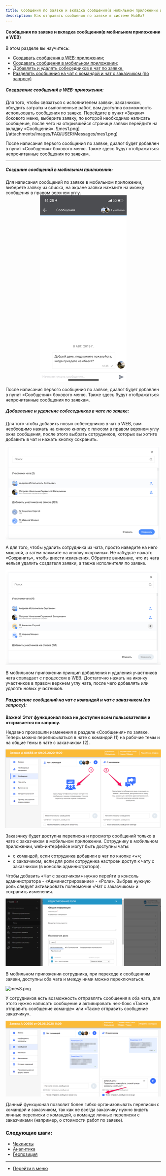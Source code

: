 ```yaml
---
title: Сообщения по заявке и вкладка сообщения(в мобильном приложении и WEB).
description: Как отправить сообщения по заявке в системе HubEx?
---
```


<!-- Yandex.Metrika counter -->
<script type="text/javascript" >
   (function(m,e,t,r,i,k,a){m[i]=m[i]||function(){(m[i].a=m[i].a||[]).push(arguments)};
   m[i].l=1*new Date();k=e.createElement(t),a=e.getElementsByTagName(t)[0],k.async=1,k.src=r,a.parentNode.insertBefore(k,a)})
   (window, document, "script", "https://mc.yandex.ru/metrika/tag.js", "ym");
   ym('{{ site.yandex_metric }}', "init", {
        id:'{{ site.yandex_metric }}',
        clickmap:true,
        trackLinks:true,
        accurateTrackBounce:true,
        webvisor:true
   });
</script>
<noscript><div><img src="https://mc.yandex.ru/watch/'{{ site.yandex_metric }}'" style="position:absolute; left:-9999px;" alt="" /></div></noscript>
<!-- /Yandex.Metrika counter -->

#### Сообщения по заявке и вкладка сообщения(в мобильном приложении и WEB)
В этом разделе вы научитесь:
<html>
  <meta charset="utf-8">
  <title>Быстрый переход внутри документа</title>
 <ul>
       <li><a href="#webmess">Создавать сообщения в WEB-приложении;</a></li>
       <li><a href="#mobmess">Создавать сообщения в мобильном приложении;</a></li>
       <li><a href="#chatadd">Добавлять и удалять собеседников в чат по заявке.</a></li>
       <li><a href="#chataddrequest">Разделять сообщения на чат с командой и чат с заказчиком (по запросу)</a></li>
 </ul>
</html>

<h5 id="webmess">Создавание сообщений в WEB-приложении: </h5>
Для того, чтобы связаться с исполнителем заявки, заказчиком, обсудить затраты и выполненные работ, вам доступна возможность использовать сообщения по заявке. Перейдите в пункт «Заявки» бокового меню, выберите заявку, по которой необходимо написать сообщение, после чего на открывшейся странице заявки перейдите на вкладку «Сообщения».
![mes1.png](/attachments/images/FAQ/USER/Messages/mes1.png)

После написания первого сообщения по заявке, диалог будет добавлен в пункт «Сообщения» бокового меню. Также здесь будут отображаться непрочитанные сообщения по заявкам.

----
<h5 id="mobmess">Создание сообщений в мобильном приложении: </h5>
Для написания сообщений по заявке в мобильном приложении, выберете заявку из списка, на экране заявки нажмите на иконку сообщения в правом верхнем углу.
<div>
  <img  style="margin: 0 auto; display: block; max-width: 100%;" src="/attachments/images/FAQ/USER/Messages/mes2.jpg" />
</div>

После написания первого сообщения по заявке, диалог будет добавлен в пункт «Сообщения» бокового меню. Также здесь будут отображаться непрочитанные сообщения по заявкам.

<h5 id="chatadd">Добавление и удаление собеседников в чате по заявке: </h5>
Для того чтобы добавить новых собеседников в чат в WEB, вам необходимо нажать на синюю кнопку с плюсом в правом верхнем углу окна сообщения, после этого выбрать сотрудников, которых вы хотите добавить в чат и нажать кнопку сохранить.

![mes3.png](/attachments/images/FAQ/USER/Messages/mes3.png)

А для того, чтобы удалить сотрудника из чата, просто наведите на него мышкой, а затем нажмите на кнопку «корзины». Не забудьте нажать «Сохранить», чтобы внести изменения. Обратите внимание, что из чата нельзя удалить создателя заявки, а также исполнителя по заявке.

![mes4.png](/attachments/images/FAQ/USER/Messages/mes4.png)

В мобильном приложении принцип добавления и удаления участников чата совпадает с процессом в WEB. Достаточно нажать на иконку участников в правом верхнем углу чата, после чего добавлять или удалять новых участников.

<h5 id="chataddrequest">Разделение сообщений на чат с командой и чат с заказчиком (по запросу): </h5>

<strong> Важно! Этот функционал пока не доступен всем пользователям и открывается по запросу. </strong>

Недавно произошли изменения в разделе «Сообщения» по заявке.
Теперь можно переписываться в чате с командой (1) на рабочие темы и на общие темы в чате с заказчиком (2).

![mes5.png](/attachments/images/FAQ/USER/Messages/mes5.png)

Заказчику будет доступна переписка и просмотр сообщений только в чате с заказчиком в мобильном приложении.
Сотруднику в мобильном приложении, web-интерфейсе могут быть доступны чаты: 
<ul>
  <li>с командой, если сотрудника добавили в чат по кнопке «+»;</li>
	<li>с заказчиком, если для роли сотрудника настроен доступ к чату с заказчиком (в консоли администратора).</li>
</ul>

Чтобы добавить «Чат с заказчиком» нужно перейти в консоль администратора - «Администрирование» - «Роли». Выбрав нужную роль следует активировать полномочие «Чат с заказчиком» и сохранить изменения.

![mes7.png](/attachments/images/FAQ/USER/Messages/mes7.png)

В мобильном приложении сотрудника, при переходе к сообщениям заявки, доступны оба чата и между ними можно переключаться.

![mes8.png](/attachments/images/FAQ/USER/Messages/mes8.png)

У сотрудников есть возможность отправлять сообщения в оба чата, для этого нужно написать сообщение и активировать чек-бокс «Также отправить сообщение команде» или «Также отправить сообщение заказчику».

![mes6.png](/attachments/images/FAQ/USER/Messages/mes6.png)

Данный функционал позволит более гибко организовывать переписки с командой и заказчиком, так как не всегда заказчику нужно видеть личные переписки с командой, а команде личные переписки с заказчиками (например, о стоимости работ по заявке). 

### Следующие шаги:
- [Чеклисты](./Checklists.md)
- [Аналитика](./Analytics.md)
- [Геопозиция](./GeoPosition.md)


___
- [Перейти в меню](http://wiki.hubex.ru)

